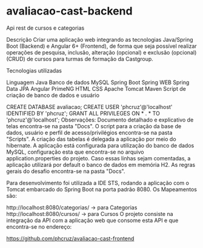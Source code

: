 # avaliacao-cast-backend

Api rest de cursos e categorias

Descrição Criar uma aplicação web integrando as tecnologias Java/Spring Boot (Backend) e Angular 6+ (Frontend), de forma que seja possível realizar operações de pesquisa, inclusão, alteração (opcional) e exclusão (opcional) (CRUD) de cursos para turmas de formação da Castgroup.

Tecnologias utilizadas

Linguagem Java
Banco de dados MySQL
Spring Boot
Spring WEB
Spring Data JPA
Angular
PrimeNG
HTML
CSS
Apache Tomcat
Maven
Script de criação de banco de dados e usuário

CREATE DATABASE avaliacao;
CREATE USER 'phcruz'@'localhost' IDENTIFIED BY 'phcruz';
GRANT ALL PRIVILEGES ON * . * TO 'phcruz'@'localhost';
Observações: Documento detalhado e explicativo de telas encontra-se na pasta "Docs". O script para a criação da base de dados, usuário e perfil de acesso/privilégios encontra-se na pasta "Scripts". A criação das tabelas é delegada a aplicação por meio do hibernate. A aplicação está configurada para utilização do banco de dados MySQL, configuração esta que encontra-se no arquivo application.properties do projeto. Caso essas linhas sejam comentadas, a aplicação utilizará por default o banco de dados em memória H2. As regras gerais do desafio encontra-se na pasta "Docs".

Para desenvolvimento foi utilizada a IDE STS, rodando a aplicação com o Tomcat embarcado do Spring Boot na porta padrão 8080. Os Mapeamentos são:

http://localhost:8080/categorias/ -> para Categorias
http://localhost:8080/cursos/ -> para Cursos
O projeto consiste na integração da API com a aplicação web que consome esta API e que encontra-se no endereço:

https://github.com/phcruz/avaliacao-cast-frontend
